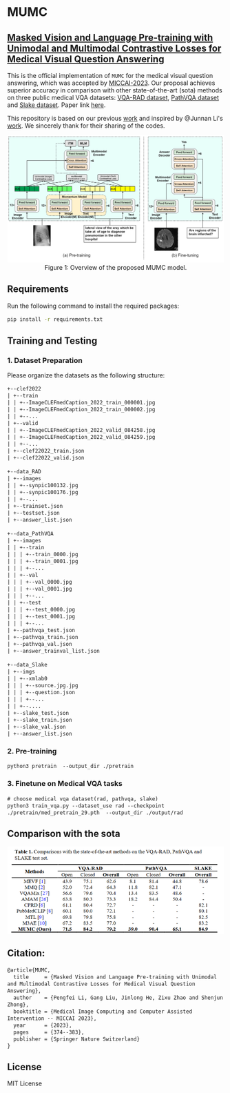 # MUMC
## [Masked Vision and Language Pre-training with Unimodal and Multimodal Contrastive Losses for Medical Visual Question Answering](https://arxiv.org/abs/2307.05314)
This is the official implementation of `MUMC` for the medical visual question answering, which was accepted by [MICCAI-2023](https://conferences.miccai.org/2023/en/default.asp).
Our proposal achieves superior accuracy in comparison with other state-of-the-art (sota) methods on three public medical VQA datasets: [VQA-RAD dataset](https://www.nature.com/articles/sdata2018251#data-citations), [PathVQA dataset](https://arxiv.org/abs/2003.10286) and [Slake dataset](https://arxiv.org/abs/2102.09542). Paper link [here](https://link.springer.com/chapter/10.1007/978-3-031-43907-0_36).

This repository is based on our previous [work](https://github.com/pengfeiliHEU/M2I2) and inspired by @Junnan Li's [work](https://github.com/salesforce/ALBEF). We sincerely thank for their sharing of the codes.

<div align=center>
<img src="fig/models.png" style="zoom:75%;">
</div>
<center>Figure 1: Overview of the proposed MUMC model. </center>

## Requirements
Run the following command to install the required packages:
```bash
pip install -r requirements.txt
```

## Training and Testing
### 1. Dataset Preparation
Please organize the datasets as the following structure:
```angular2
+--clef2022
| +--train
| | +--ImageCLEFmedCaption_2022_train_000001.jpg
| | +--ImageCLEFmedCaption_2022_train_000002.jpg
| | +--...
| +--valid
| | +--ImageCLEFmedCaption_2022_valid_084258.jpg
| | +--ImageCLEFmedCaption_2022_valid_084259.jpg
| | +--...
| +--clef22022_train.json
| +--clef22022_valid.json

+--data_RAD
| +--images
| | +--synpic100132.jpg
| | +--synpic100176.jpg
| | +--...
| +--trainset.json
| +--testset.json
| +--answer_list.json

+--data_PathVQA
| +--images
| | +--train
| | | +--train_0000.jpg
| | | +--train_0001.jpg
| | | +--...
| | +--val
| | | +--val_0000.jpg
| | | +--val_0001.jpg
| | | +--...
| | +--test
| | | +--test_0000.jpg
| | | +--test_0001.jpg
| | | +--...
| +--pathvqa_test.json
| +--pathvqa_train.json
| +--pathvqa_val.json
| +--answer_trainval_list.json

+--data_Slake
| +--imgs
| | +--xmlab0
| | | +--source.jpg.jpg
| | | +--question.json
| | | +--...
| | +--....
| +--slake_test.json
| +--slake_train.json
| +--slake_val.json
| +--answer_list.json
```
### 2. Pre-training
```angular2
python3 pretrain  --output_dir ./pretrain
```

### 3. Finetune on Medical VQA tasks
```angular2
# choose medical vqa dataset(rad, pathvqa, slake)
python3 train_vqa.py --dataset_use rad --checkpoint ./pretrain/med_pretrain_29.pth  --output_dir ./output/rad
```

## Comparison with the sota
<img src="fig/results.png">

## Citation:
```
@article{MUMC,
  title     = {Masked Vision and Language Pre-training with Unimodal and Multimodal Contrastive Losses for Medical Visual Question Answering},
  author    = {Pengfei Li, Gang Liu, Jinlong He, Zixu Zhao and Shenjun Zhong},
  booktitle = {Medical Image Computing and Computer Assisted Intervention -- MICCAI 2023},
  year      = {2023},
  pages     = {374--383},
  publisher = {Springer Nature Switzerland}
}
```

## License
MIT License
